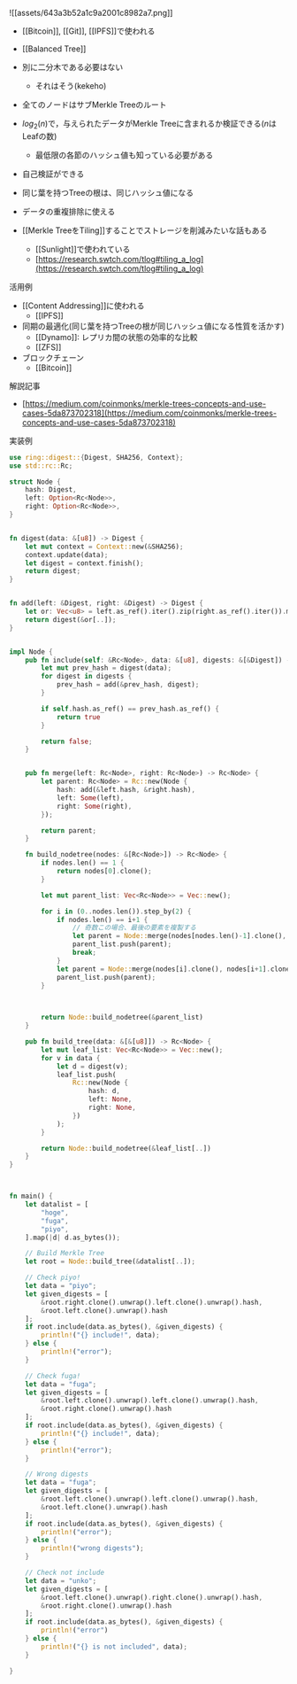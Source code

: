 ![[assets/643a3b52a1c9a2001c8982a7.png]]

- [[Bitcoin]], [[Git]], [[IPFS]]で使われる
- [[Balanced Tree]]
- 別に二分木である必要はない
	- それはそう(kekeho)
- 全てのノードはサブMerkle Treeのルート
- $log_2(n)$で，与えられたデータがMerkle Treeに含まれるか検証できる($n$はLeafの数)
	- 最低限の各節のハッシュ値も知っている必要がある
- 自己検証ができる
- 同じ葉を持つTreeの根は、同じハッシュ値になる
- データの重複排除に使える

- [[Merkle TreeをTiling]]することでストレージを削減みたいな話もある
	- [[Sunlight]]で使われている
	- [https://research.swtch.com/tlog#tiling_a_log](https://research.swtch.com/tlog#tiling_a_log)

活用例
- [[Content Addressing]]に使われる
	- [[IPFS]]
- 同期の最適化(同じ葉を持つTreeの根が同じハッシュ値になる性質を活かす)
	- [[Dynamo]]: レプリカ間の状態の効率的な比較
	- [[ZFS]]
- ブロックチェーン
	- [[Bitcoin]]

解説記事
- [https://medium.com/coinmonks/merkle-trees-concepts-and-use-cases-5da873702318](https://medium.com/coinmonks/merkle-trees-concepts-and-use-cases-5da873702318)

実装例

```rust
use ring::digest::{Digest, SHA256, Context};
use std::rc::Rc;

struct Node {
    hash: Digest,
    left: Option<Rc<Node>>,
    right: Option<Rc<Node>>,
}


fn digest(data: &[u8]) -> Digest {
    let mut context = Context::new(&SHA256);
    context.update(data);
    let digest = context.finish();
    return digest;
}


fn add(left: &Digest, right: &Digest) -> Digest {
    let or: Vec<u8> = left.as_ref().iter().zip(right.as_ref().iter()).map(|(&l, &r)| l | r).collect();
    return digest(&or[..]);
}


impl Node {
    pub fn include(self: &Rc<Node>, data: &[u8], digests: &[&Digest]) -> bool {
        let mut prev_hash = digest(data);
        for digest in digests {
            prev_hash = add(&prev_hash, digest);
        }

        if self.hash.as_ref() == prev_hash.as_ref() {
            return true
        }

        return false;
    }


    pub fn merge(left: Rc<Node>, right: Rc<Node>) -> Rc<Node> {
        let parent: Rc<Node> = Rc::new(Node {
            hash: add(&left.hash, &right.hash),
            left: Some(left),
            right: Some(right),
        });

        return parent;
    }

    fn build_nodetree(nodes: &[Rc<Node>]) -> Rc<Node> {
        if nodes.len() == 1 {
            return nodes[0].clone();
        }

        let mut parent_list: Vec<Rc<Node>> = Vec::new();

        for i in (0..nodes.len()).step_by(2) {
            if nodes.len() == i+1 {
                // 奇数この場合、最後の要素を複製する
                let parent = Node::merge(nodes[nodes.len()-1].clone(), nodes[nodes.len()-1].clone());
                parent_list.push(parent);
                break;
            }
            let parent = Node::merge(nodes[i].clone(), nodes[i+1].clone());
            parent_list.push(parent);
        }

        

        return Node::build_nodetree(&parent_list)
    }

    pub fn build_tree(data: &[&[u8]]) -> Rc<Node> {
        let mut leaf_list: Vec<Rc<Node>> = Vec::new();
        for v in data {
            let d = digest(v);
            leaf_list.push(
                Rc::new(Node {
                    hash: d,
                    left: None,
                    right: None,
                })
            );
        }        

        return Node::build_nodetree(&leaf_list[..])
    }
}



fn main() {
    let datalist = [
        "hoge",
        "fuga",
        "piyo",
    ].map(|d| d.as_bytes());

    // Build Merkle Tree
    let root = Node::build_tree(&datalist[..]);

    // Check piyo!
    let data = "piyo";
    let given_digests = [
        &root.right.clone().unwrap().left.clone().unwrap().hash,
        &root.left.clone().unwrap().hash
    ];
    if root.include(data.as_bytes(), &given_digests) {
        println!("{} include!", data);
    } else {
        println!("error");
    }

    // Check fuga!
    let data = "fuga";
    let given_digests = [
        &root.left.clone().unwrap().left.clone().unwrap().hash,
        &root.right.clone().unwrap().hash
    ];
    if root.include(data.as_bytes(), &given_digests) {
        println!("{} include!", data);
    } else {
        println!("error");
    }

    // Wrong digests
    let data = "fuga";
    let given_digests = [
        &root.left.clone().unwrap().left.clone().unwrap().hash,
        &root.left.clone().unwrap().hash
    ];
    if root.include(data.as_bytes(), &given_digests) {
        println!("error");
    } else {
        println!("wrong digests");
    }

    // Check not include
    let data = "unko";
    let given_digests = [
        &root.left.clone().unwrap().right.clone().unwrap().hash,
        &root.right.clone().unwrap().hash
    ];
    if root.include(data.as_bytes(), &given_digests) {
        println!("error")
    } else {
        println!("{} is not included", data);
    }

}

```
